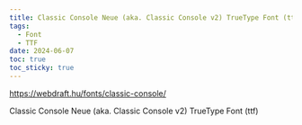 ```yaml
---
title: Classic Console Neue (aka. Classic Console v2) TrueType Font (ttf)
tags:
  - Font
  - TTF
date: 2024-06-07
toc: true
toc_sticky: true
---
```

https://webdraft.hu/fonts/classic-console/

Classic Console Neue (aka. Classic Console v2) TrueType Font (ttf)
# 